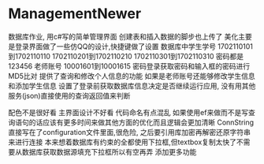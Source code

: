 # ManagementNewer
数据库作业, 用c#写的简单管理界面
创建表和插入数据的脚步也上传了
美化主要是登录界面做了一些仿QQ的设计,快捷键做了设置
数据库中学生学号
1702110101到1702110110
1702110201到1702110210
1702110301到1702110310
密码都是123456
老师账号
10001601到10001615
密码登录获取密码和输入框的密码进行MD5比对
提供了查询和修改个人信息的功能
如果是老师账号还能够修改学生信息和添加学生信息
设置了登录前获取数据库信息决定是否继续运行应用, 没有用其他服务(json)直接使用的查询返回值来判断

配色不是很好看
主界面设计不好看
代码命名有点混乱
如果使用ef来做而不是写查询语句的话应该有更多时间来做其他方面的优化而且逻辑会更加清晰
ConnString直接写在了configuration文件里面,很危险, 之后要引用库加密再解密还原字符串来进行连接
本来想着数据库有约束的全都使用下拉框,但textbox复制太快了不需要从数据库获取数据源填充下拉框所以有空再弄
添加更多功能
